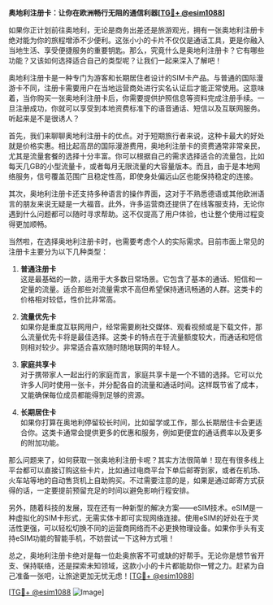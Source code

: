 **奥地利注册卡：让你在欧洲畅行无阻的通信利器[[TG💪+ @esim1088](https://t.me/s/esim1088)]**

如果你正计划前往奥地利，无论是商务出差还是旅游观光，拥有一张奥地利注册卡绝对能为你的旅程增添不少便利。这张小小的卡片不仅仅是通话工具，更是你融入当地生活、享受便捷服务的重要钥匙。那么，究竟什么是奥地利注册卡？它有哪些功能？又该如何选择适合自己的类型呢？让我们一起来深入了解吧！

奥地利注册卡是一种专门为游客和长期居住者设计的SIM卡产品。与普通的国际漫游卡不同，注册卡需要用户在当地运营商处进行实名认证后才能正常使用。这意味着，当你购买一张奥地利注册卡后，你需要提供护照信息等资料完成注册手续。一旦注册成功，你就可以享受到本地资费标准下的语音通话、短信以及互联网服务。听起来是不是很诱人？

首先，我们来聊聊奥地利注册卡的优点。对于短期旅行者来说，这种卡最大的好处就是价格实惠。相比起高昂的国际漫游费用，奥地利注册卡的资费通常非常亲民，尤其是流量套餐的选择十分丰富。你可以根据自己的需求选择适合的流量包，比如每天几GB的小型流量卡，或者每月无限流量的大容量版本。而且，由于是本地网络服务，信号覆盖范围广且稳定性高，即使身处偏远山区也能保持稳定的连接。

其次，奥地利注册卡还支持多种语言的操作界面，这对于不熟悉德语或其他欧洲语言的朋友来说无疑是一大福音。此外，许多运营商还提供了在线客服支持，无论你遇到什么问题都可以随时寻求帮助。这不仅提高了用户体验，也让整个使用过程变得更加顺畅。

当然啦，在选择奥地利注册卡时，也需要考虑个人的实际需求。目前市面上常见的注册卡主要分为以下几种类型：

1. **普通注册卡**  
   这是最基础的一款，适用于大多数日常场景。它包含了基本的通话、短信和一定量的流量。适合那些对流量需求不高但希望保持通讯畅通的人群。这类卡的价格相对较低，性价比非常高。

2. **流量优先卡**  
   如果你是重度互联网用户，经常需要刷社交媒体、观看视频或是下载文件，那么流量优先卡将是最佳选择。这类卡的特点在于流量额度较大，而通话和短信则相对较少。非常适合喜欢随时随地联网的年轻人。

3. **家庭共享卡**  
   对于携带家人一起出行的家庭而言，家庭共享卡是一个不错的选择。它可以允许多人同时使用一张卡，并分配各自的流量和通话时间。这样既节省了成本，又能确保每位成员都能得到足够的资源。

4. **长期居住卡**  
   如果你打算在奥地利停留较长时间，比如留学或工作，那么长期居住卡会更适合你。这类卡通常会提供更多的优惠和服务，例如更便宜的通话费率以及更多的附加功能。

那么问题来了，如何获取一张奥地利注册卡呢？其实方法很简单！现在有很多线上平台都可以直接订购这些卡片，比如通过电商平台下单后邮寄到家，或者在机场、火车站等地的自动售货机上自助购买。不过需要注意的是，如果是通过邮寄方式获得的话，一定要提前预留充足的时间以避免影响行程安排。

另外，随着科技的发展，现在还有一种新型的解决方案——eSIM技术。eSIM是一种虚拟化的SIM卡形式，无需实体卡即可实现网络连接。使用eSIM的好处在于灵活性更强，可以轻松切换不同的运营商网络而不必更换物理设备。如果你手头有支持eSIM功能的智能手机，不妨尝试一下这种方式哦！

总之，奥地利注册卡绝对是每一位赴奥旅客不可或缺的好帮手。无论你是想节省开支、保持联络，还是探索未知领域，这款小小的卡片都能助你一臂之力。赶紧为自己准备一张吧，让旅途更加无忧无虑！[[TG💪+ @esim1088](https://t.me/s/esim1088)]

[[TG💪+ @esim1088](https://t.me/s/esim1088) ![Image](https://i.postimg.cc/4NQfJmqS/Snipaste-2025-05-13-00-14-12.png)]
